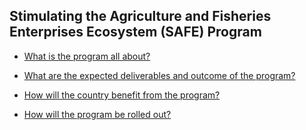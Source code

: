 ## Stimulating the Agriculture and Fisheries Enterprises Ecosystem (SAFE) Program


 - [What is the program all about?](/stimulating-the-agriculture-and-fisheries-enterprises-ecosystem-safe-program/what-is-the-program-all-about)
    
 - [What are the expected deliverables and outcome of the program?](/stimulating-the-agriculture-and-fisheries-enterprises-ecosystem-safe-program/what-are-the-expected-deliverables-and-outcome-of-the-program)
    
 - [How will the country benefit from the program?](/stimulating-the-agriculture-and-fisheries-enterprises-ecosystem-safe-program/how-will-the-country-benefit-from-the-program)
    
 - [How will the program be rolled out?](/stimulating-the-agriculture-and-fisheries-enterprises-ecosystem-safe-program/how-will-the-program-be-rolled-out)
    

